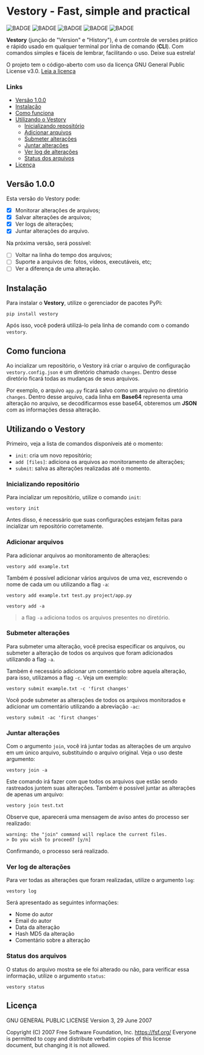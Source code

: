 # Vestory - Fast, simple and practical

![BADGE](https://img.shields.io/static/v1?label=status&message=desenvolvimento&color=red&style=flat-square)
![BADGE](https://img.shields.io/static/v1?label=versão&message=1.0.0&color=purple&style=flat-square)
![BADGE](https://img.shields.io/static/v1?label=licença&message=GPL%20v3.0&color=red&style=flat-square)
![BADGE](https://img.shields.io/static/v1?label=linguagem&message=Python&color=orange&style=flat-square)
![BADGE](https://img.shields.io/static/v1?label=tipo&message=CLI&color=blue&style=flat-square)

**Vestory** (junção de "Version" e "History"), é um controle de versões prático e rápido usado em qualquer terminal por linha de comando (**CLI**). Com comandos simples e fáceis de lembrar, facilitando o uso. Deixe sua estrela!

O projeto tem o código-aberto com uso da licença GNU General Public License v3.0. [Leia a licença](#Licença)

### Links

- [Versão 1.0.0](#Versão-1.0.0)
- [Instalação](#Instalação)
- [Como funciona](#Como-funciona)
- [Utilizando o Vestory](#Utilizando-o-Vestory)
    - [Inicializando repositório](#Inicializando-repositório)
    - [Adicionar arquivos](#Adicionar-arquivos)
    - [Submeter alterações](#Submeter-alterações)
    - [Juntar alterações](#Juntar-alterações)
    - [Ver log de alterações](#Ver-log-de-alterações)
    - [Status dos arquivos](#Status-dos-arquivos)
- [Licença](#Licença)

## Versão 1.0.0

Esta versão do Vestory pode:

- [x] Monitorar alterações de arquivos;
- [x] Salvar alterações de arquivos;
- [x] Ver logs de alterações;
- [x] Juntar alterações do arquivo.

Na próxima versão, será possível:

- [ ] Voltar na linha do tempo dos arquivos;
- [ ] Suporte a arquivos de: fotos, vídeos, executáveis, etc;
- [ ] Ver a diferença de uma alteração.

## Instalação

Para instalar o **Vestory**, utilize o gerenciador de pacotes PyPi:

```
pip install vestory
```

Após isso, você poderá utilizá-lo pela linha de comando com o comando `vestory`.

## Como funciona

Ao incializar um repositório, o Vestory irá criar o arquivo de configuração `vestory.config.json` e um diretório chamado `changes`. Dentro desse diretório ficará todas as mudanças de seus arquivos.

Por exemplo, o arquivo `app.py` ficará salvo como um arquivo no diretório `changes`. Dentro desse arquivo, cada linha em **Base64** representa uma alteração no arquivo, se decodificarmos esse base64, obteremos um **JSON** com as informações dessa alteração.

## Utilizando o Vestory

Primeiro, veja a lista de comandos disponíveis até o momento:

- `init`: cria um novo repositório;
- `add [files]`: adiciona os arquivos ao monitoramento de alterações;
- `submit`: salva as alterações realizadas até o momento.

### Inicializando repositório

Para incializar um repositório, utilize o comando `init`:

```
vestory init
```

Antes disso, é necessário que suas configurações estejam feitas para incializar um repositório
corretamente.

### Adicionar arquivos

Para adicionar arquivos ao monitoramento de alterações:

```
vestory add example.txt
```

Também é possível adicionar vários arquivos de uma vez, escrevendo o nome de cada um ou utilizando a flag `-a`:

```
vestory add example.txt test.py project/app.py
```
```
vestory add -a
```

> a flag `-a` adiciona todos os arquivos presentes no diretório.

### Submeter alterações

Para submeter uma alteração, você precisa especificar os arquivos, ou submeter a alteração de todos os arquivos que foram adicionados utilizando a flag `-a`.

Também é necessário adicionar um comentário sobre aquela alteração, para isso, utilizamos a flag `-c`. Veja um exemplo:

```
vestory submit example.txt -c 'first changes'
```

Você pode submeter as alterações de todos os arquivos monitorados e adicionar um comentário utilizando a abreviação `-ac`:

```
vestory submit -ac 'first changes'
```

### Juntar alterações

Com o argumento `join`, você irá juntar todas as alterações de um arquivo em um único arquivo, substituindo o arquivo original. Veja o uso deste argumento:

```
vestory join -a
```

Este comando irá fazer com que todos os arquivos que estão sendo rastreados juntem suas alterações. Também é possível juntar as alterações de apenas um arquivo:

```
vestory join test.txt
```

Observe que, aparecerá uma mensagem de aviso antes do processo ser realizado:

```
warning: the "join" command will replace the current files.
> Do you wish to proceed? [y/n] 
```

Confirmando, o processo será realizado.

### Ver log de alterações

Para ver todas as alterações que foram realizadas, utilize o argumento `log`:

```
vestory log
```

Será apresentado as seguintes informações:

- Nome do autor
- Email do autor
- Data da alteração
- Hash MD5 da alteração
- Comentário sobre a alteração

### Status dos arquivos

O status do arquivo mostra se ele foi alterado ou não, para verificar essa informação, utilize o argumento `status`:

```
vestory status
```

## Licença

GNU GENERAL PUBLIC LICENSE
Version 3, 29 June 2007

Copyright (C) 2007 Free Software Foundation, Inc. <https://fsf.org/>
Everyone is permitted to copy and distribute verbatim copies
of this license document, but changing it is not allowed.
